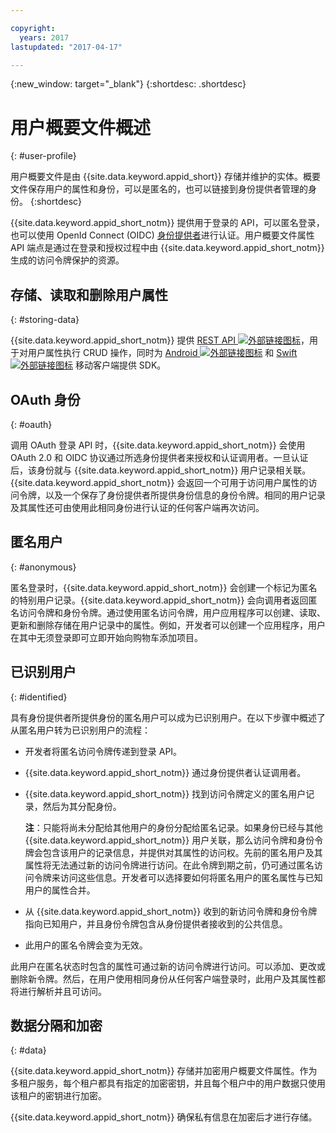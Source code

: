 ```yaml
---

copyright:
  years: 2017
lastupdated: "2017-04-17"

---
```


{:new_window: target="_blank"}
{:shortdesc: .shortdesc}


# 用户概要文件概述
{: #user-profile}

用户概要文件是由 {{site.data.keyword.appid_short}} 存储并维护的实体。概要文件保存用户的属性和身份，可以是匿名的，也可以链接到身份提供者管理的身份。
{:shortdesc}

{{site.data.keyword.appid_short_notm}} 提供用于登录的 API，可以匿名登录，也可以使用 OpenId Connect (OIDC) [身份提供者](/docs/services/appid/identity-providers.html#setting-up-idp)进行认证。用户概要文件属性 API 端点是通过在登录和授权过程中由 {{site.data.keyword.appid_short_notm}} 生成的访问令牌保护的资源。


## 存储、读取和删除用户属性
{: #storing-data}

{{site.data.keyword.appid_short_notm}} 提供 <a href="https://appid-profiles.ng.bluemix.net/swagger-ui/index.html#/" target="_blank">REST API <img src="../../icons/launch-glyph.svg" alt="外部链接图标"></a>，用于对用户属性执行 CRUD 操作，同时为 <a href="https://github.com/ibm-cloud-security/appid-clientsdk-android" target="_blank">Android <img src="../../icons/launch-glyph.svg" alt="外部链接图标"></a> 和 <a href="https://github.com/ibm-cloud-security/appid-clientsdk-swift" target="_blank">Swift <img src="../../icons/launch-glyph.svg" alt="外部链接图标"></a> 移动客户端提供 SDK。


## OAuth 身份
{: #oauth}

调用 OAuth 登录 API 时，{{site.data.keyword.appid_short_notm}} 会使用 OAuth 2.0 和 OIDC 协议通过所选身份提供者来授权和认证调用者。一旦认证后，该身份就与 {{site.data.keyword.appid_short_notm}} 用户记录相关联。{{site.data.keyword.appid_short_notm}} 会返回一个可用于访问用户属性的访问令牌，以及一个保存了身份提供者所提供身份信息的身份令牌。相同的用户记录及其属性还可由使用此相同身份进行认证的任何客户端再次访问。


## 匿名用户
{: #anonymous}

匿名登录时，{{site.data.keyword.appid_short_notm}} 会创建一个标记为匿名的特别用户记录。{{site.data.keyword.appid_short_notm}} 会向调用者返回匿名访问令牌和身份令牌。通过使用匿名访问令牌，用户应用程序可以创建、读取、更新和删除存储在用户记录中的属性。例如，开发者可以创建一个应用程序，用户在其中无须登录即可立即开始向购物车添加项目。


## 已识别用户
{: #identified}

具有身份提供者所提供身份的匿名用户可以成为已识别用户。在以下步骤中概述了从匿名用户转为已识别用户的流程：

* 开发者将匿名访问令牌传递到登录 API。
* {{site.data.keyword.appid_short_notm}} 通过身份提供者认证调用者。
* {{site.data.keyword.appid_short_notm}} 找到访问令牌定义的匿名用户记录，然后为其分配身份。
    

    **注**：只能将尚未分配给其他用户的身份分配给匿名记录。如果身份已经与其他 {{site.data.keyword.appid_short_notm}} 用户关联，那么访问令牌和身份令牌会包含该用户的记录信息，并提供对其属性的访问权。先前的匿名用户及其属性将无法通过新的访问令牌进行访问。在此令牌到期之前，仍可通过匿名访问令牌来访问这些信息。开发者可以选择要如何将匿名用户的匿名属性与已知用户的属性合并。

* 从 {{site.data.keyword.appid_short_notm}} 收到的新访问令牌和身份令牌指向已知用户，并且身份令牌包含从身份提供者接收到的公共信息。
* 此用户的匿名令牌会变为无效。

此用户在匿名状态时包含的属性可通过新的访问令牌进行访问。可以添加、更改或删除新令牌。然后，在用户使用相同身份从任何客户端登录时，此用户及其属性都将进行解析并且可访问。


## 数据分隔和加密
{: #data}

{{site.data.keyword.appid_short_notm}} 存储并加密用户概要文件属性。作为多租户服务，每个租户都具有指定的加密密钥，并且每个租户中的用户数据只使用该租户的密钥进行加密。

{{site.data.keyword.appid_short_notm}} 确保私有信息在加密后才进行存储。
